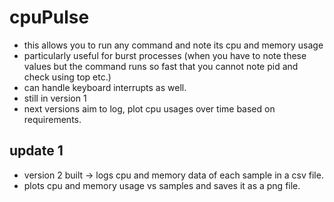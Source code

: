 # cpuPulse

- this allows you to run any command and note its cpu and memory usage
- particularly useful for burst processes (when you have to note these values but the command runs so fast that you cannot note pid and check using top etc.)
- can handle keyboard interrupts as well.
- still in version 1
- next versions aim to log, plot cpu usages over time based on requirements.

## update 1
- version 2 built -> logs cpu and memory data of each sample in a csv file.
- plots cpu and memory usage vs samples and saves it as a png file.
